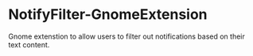 # NotifyFilter-GnomeExtension

Gnome extenstion to allow users to filter out notifications based on their text content.
